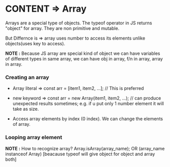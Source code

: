 # CONTENT => Array

Arrays are a special type of objects. The typeof operator in JS returns "object" for array. They are non primitive and mutable.

But Differnce is => array uses number to access its elements unlike objects(uses key to access).

**NOTE :** Because JS array are special kind of object we can have variables of different types in same array, we can have obj in array, f/n in array, array in array.

### Creating an array
- Array literal => const arr = [item1, item2, ...];                  // This is preferred
- new keyword => const arr = new Array(item1, item2, ...);      // can produce unexpected results sometimes; e.g. if u put only 1 number element it will take as size.

- Access array elements by index (0 index). We can change the elements of array.

### Looping array element

**NOTE :** How to recognize array? Array.isArray(array_name); OR (array_name instanceof Array) [beacause typeof will give object for object and array both]

